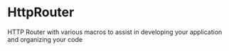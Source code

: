 # HttpRouter

HTTP Router with various macros to assist in
developing your application and organizing
your code